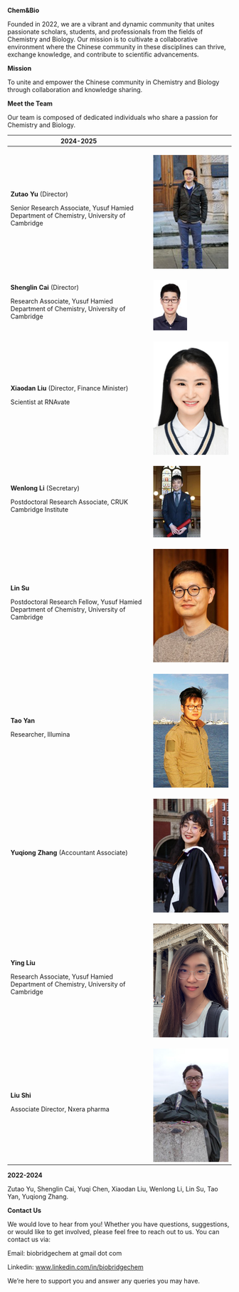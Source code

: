 ﻿
**Chem&Bio** 

Founded in 2022, we are a vibrant and dynamic community that unites passionate scholars, students, and professionals from the fields of Chemistry and Biology. Our mission is to cultivate a collaborative environment where the Chinese community in these disciplines can thrive, exchange knowledge, and contribute to scientific advancements.

**Mission**

To unite and empower the Chinese community in Chemistry and Biology through collaboration and knowledge sharing.

**Meet the Team**

Our team is composed of dedicated individuals who share a passion for Chemistry and Biology.

|2024-2025|                                              |
|----------------|----------------------------------------------|
|<p></p><p>**Zutao Yu** (Director)</p><p>Senior Research Associate, Yusuf Hamied Department of Chemistry, University of Cambridge</p><p></p>| <br>![zutao](zutao.png)|
|<p></p><p>**Shenglin Cai** (Director)</p><p>Research Associate, Yusuf Hamied Department of Chemistry, University of Cambridge</p><p></p>| <br>![shenglin](Shenglin.png)|
|<p></p><p>**Xiaodan Liu** (Director, Finance Minister)</p><p>Scientist at RNAvate</p><p></p>| <br>![xiaodan](Xiaodan.png)|
|<p></p><p>**Wenlong Li** (Secretary)</p><p>Postdoctoral Research Associate, CRUK Cambridge Institute</p>| <br>![wenlong](Wenlong.png)|
|<p></p><p>**Lin Su** </p><p>Postdoctoral Research Fellow, Yusuf Hamied Department of Chemistry, University of Cambridge</p><p></p>| <br>![Lin](Lin.png)|
|<p></p><p>**Tao Yan** </p><p>Researcher, Illumina</p><p></p>| <br>![Tao](Tao.png)|
|<p></p><p>**Yuqiong Zhang** (Accountant Associate)</p><p></p><p></p><p></p>| <br>![yuqiong](Yuqiong.png)|
|<p></p><p>**Ying Liu** </p><p>Research Associate, Yusuf Hamied Department of Chemistry, University of Cambridge</p><p></p>| <br>![Ying](Ying.png)|
|<p></p><p>**Liu Shi** </p><p>Associate Director, Nxera pharma</p><p></p>| <br>![Liu](Liu.png)|

**2022-2024**

Zutao Yu, Shenglin Cai, Yuqi Chen, Xiaodan Liu, Wenlong Li, Lin Su, Tao Yan, Yuqiong Zhang.

**Contact Us**

We would love to hear from you! Whether you have questions, suggestions, or would like to get involved, please feel free to reach out to us. 
You can contact us via:

Email: biobridgechem at gmail dot com

Linkedin: www.linkedin.com/in/biobridgechem

We’re here to support you and answer any queries you may have.
